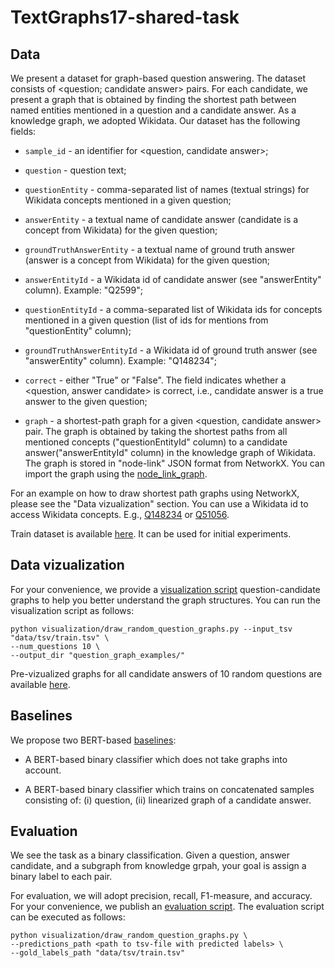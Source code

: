 # TextGraphs17-shared-task


## Data

We present a dataset for graph-based question answering. The dataset consists of <question; candidate answer> pairs. For each candidate, we present a graph that is obtained by finding the shortest path between named entities mentioned in a question and a candidate answer. As a knowledge graph, we adopted Wikidata. Our dataset has the following fields:

* `sample_id` - an identifier for <question, candidate answer>;

* `question` - question text;

* `questionEntity` - comma-separated list of names (textual strings) for Wikidata concepts mentioned in a given question;

* `answerEntity` - a textual name of candidate answer (candidate is a concept from Wikidata) for the given question;

* `groundTruthAnswerEntity` - a textual name of ground truth answer (answer is a concept from Wikidata) for the given question;

* `answerEntityId` - a Wikidata id of candidate answer (see "answerEntity" column). Example: "Q2599";

* `questionEntityId` - a comma-separated list of Wikidata ids for concepts mentioned in a given question (list of ids for mentions from "questionEntity" column);

* `groundTruthAnswerEntityId` - a Wikidata id of ground truth answer (see "answerEntity" column). Example: "Q148234";

* `correct` - either "True" or "False". The field indicates whether a <question, answer candidate> is correct, i.e., candidate answer is a true answer to the given question;

* `graph` - a shortest-path graph for a given <question, candidate answer> pair. The graph is obtained by taking the shortest paths from all mentioned concepts ("questionEntityId" column) to a candidate answer("answerEntityId" column) in the knowledge graph of Wikidata. The graph is stored in "node-link" JSON format from NetworkX. You can import the graph using the [node_link_graph](https://networkx.org/documentation/stable/reference/readwrite/generated/networkx.readwrite.json_graph.node_link_graph.html).


For an example on how to draw shortest path graphs using NetworkX, please see the "Data vizualization" section. You can use a Wikidata id to access  Wikidata concepts. E.g., [Q148234](https://www.wikidata.org/wiki/Q148234) or [Q51056](https://www.wikidata.org/wiki/Q51056).


Train dataset is available [here](data/tsv/train.tsv). It can be used for initial experiments. 


## Data vizualization

For your convenience, we provide a [visualization script](visualization/draw_random_question_graphs.py) question-candidate graphs to help you better understand the graph structures. You can run the visualization script as follows:

```
python visualization/draw_random_question_graphs.py --input_tsv "data/tsv/train.tsv" \
--num_questions 10 \
--output_dir "question_graph_examples/"
```

Pre-vizualized graphs for all candidate answers of 10 random questions are available [here](main/question_graph_examples).

## Baselines

We propose two BERT-based [baselines](baselines/bert_baselines.ipynb):

* A BERT-based binary classifier which does not take graphs into account.

* A BERT-based binary classifier which trains on concatenated samples consisting of: (i) question, (ii) linearized graph of a candidate answer.

## Evaluation

We see the task as a binary classification. Given a question, answer candidate, and a subgraph from knowledge grpah, your goal is assign a binary label to each pair.

For evaluation, we will adopt precision, recall, F1-measure, and accuracy. For your convenience, we publish an [evaluation script](evaluation/evaluate.py). The evaluation script can be executed as follows:
```
python visualization/draw_random_question_graphs.py \
--predictions_path <path to tsv-file with predicted labels> \
--gold_labels_path "data/tsv/train.tsv"
```



